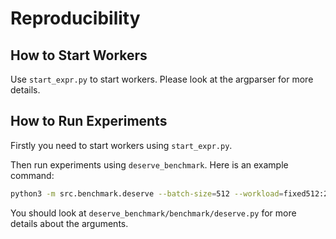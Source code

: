 # Reproducibility

## How to Start Workers

Use `start_expr.py` to start workers. Please look at the argparser for more details.

## How to Run Experiments

Firstly you need to start workers using `start_expr.py`.

Then run experiments using `deserve_benchmark`. Here is an example command:

```bash
python3 -m src.benchmark.deserve --batch-size=512 --workload=fixed512:256:0 --max-tokens=256 --trace
```

You should look at `deserve_benchmark/benchmark/deserve.py` for more details about the arguments.
